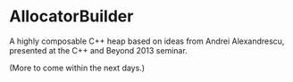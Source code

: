 AllocatorBuilder
================

A highly composable C++ heap based on ideas from Andrei Alexandrescu, presented at the C++ and Beyond 2013 seminar.

(More to come within the next days.)

